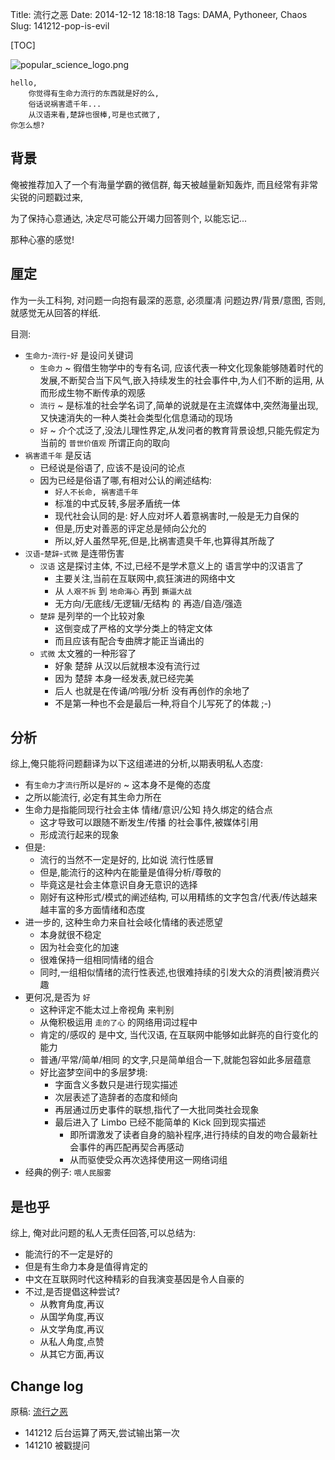 Title: 流行之恶
Date: 2014-12-12 18:18:18 
Tags: DAMA, Pythoneer, Chaos
Slug: 141212-pop-is-evil

[TOC]

![popular_science_logo.png](http://zoomq.qiniudn.com/ZQCollection/logo/popular_science_logo.png?watermark/2/text/Wm9vbS5RdWlldA==/fill/V2hpdGU=/fontsize/320/dissolve/85|imageView2/2/w/320)


```
hello,
    你觉得有生命力流行的东西就是好的么,
    俗话说祸害遗千年... 
    从汉语来看,楚辞也很棒,可是也式微了,
你怎么想?
```


<!--more-->

## 背景
俺被推荐加入了一个有海量学霸的微信群, 每天被越量新知轰炸,
而且经常有非常尖锐的问题戳过来,

为了保持心意通达, 决定尽可能公开竭力回答则个,
以能忘记...

那种心塞的感觉!

## 厘定
作为一头工科狗, 对问题一向抱有最深的恶意, 
必须厘凊 问题边界/背景/意图,
否则,就感觉无从回答的样纸.

目测:

- `生命力`-`流行`-`好` 是设问关键词
    + `生命力` ~ 徦借生物学中的专有名词, 应该代表一种文化现象能够随着时代的发展,不断契合当下风气,嵌入持续发生的社会事件中,为人们不断的运用, 从而形成生物不断传承的观感
    + `流行` ~ 是标准的社会学名词了,简单的说就是在主流媒体中,突然海量出现,又快速消失的一种人类社会类型化信息涌动的现场
    + `好` ~ 介个忒泛了,没法儿理性界定,从发问者的教育背景设想,只能先假定为当前的 `普世价值观` 所谓正向的取向
- `祸害遗千年` 是反诘
    + 已经说是俗语了, 应该不是设问的论点
    + 因为已经是俗语了哪,有相对公认的阐述结构:
        * `好人不长命, 祸害遗千年`
        * 标准的中式反转,多层矛盾统一体
        * 现代社会认同的是: 好人应对坏人着意祸害时,一般是无力自保的
        * 但是,历史对善恶的评定总是倾向公允的
        * 所以,好人虽然早死,但是,比祸害遗臭千年,也算得其所哉了
- `汉语`-`楚辞`-`式微` 是连带伤害
    + `汉语` 这是探讨主体, 不过,已经不是学术意义上的 语言学中的汉语言了
        * 主要关注,当前在互联网中,疯狂演进的网络中文
        * 从 `人艰不拆` 到 `地命海心` 再到 `撕逼大战`
        * 无方向/无底线/无逻辑/无结构 的 再造/自造/强造
    + `楚辞` 是列举的一个比较对象
        * 这倒变成了严格的文学分类上的特定文体
        * 而且应该有配合专曲牌才能正当诵出的
    + `式微` 太文雅的一种形容了
        * 好象 楚辞 从汉以后就根本没有流行过
        * 因为 楚辞 本身一经发表,就已经完美
        * 后人 也就是在传诵/吟哦/分析 没有再创作的余地了
        * 不是第一种也不会是最后一种,将自个儿写死了的体裁 ;-)

## 分析

综上,俺只能将问题翻译为以下这组递进的分析,以期表明私人态度:

- 有`生命力`才`流行`所以是`好的` ~ 这本身不是俺的态度
- 之所以能流行, 必定有其生命力所在
- 生命力是指能同现行社会主体 情绪/意识/公知 持久绑定的结合点
    + 这才导致可以跟随不断发生/传播 的社会事件,被媒体引用
    + 形成流行起来的现象
- 但是:
    + 流行的当然不一定是好的, 比如说 流行性感冒
    + 但是,能流行的这种内在能量是值得分析/尊敬的
    + 毕竟这是社会主体意识自身无意识的选择
    + 刚好有这种形式/模式的阐述结构, 可以用精练的文字包含/代表/传达越来越丰富的多方面情绪和态度
- 进一步的, 这种生命力来自社会岐化情绪的表述愿望
    + 本身就很不稳定
    + 因为社会变化的加速
    + 很难保持一组相同情绪的组合
    + 同时,一组相似情绪的流行性表述,也很难持续的引发大众的消费|被消费兴趣
- 更何况,是否为 `好`
    + 这种评定不能太过上帝视角 来判别
    + 从俺积极运用 `走的了心` 的网络用词过程中
    + 肯定的/感叹的 是中文, 当代汉语, 在互联网中能够如此鲜亮的自行变化的能力
    + 普通/平常/简单/相同 的文字,只是简单组合一下,就能包容如此多层蕴意
    + 好比盗梦空间中的多层梦境:
        * 字面含义多数只是进行现实描述
        * 次层表述了造辞者的态度和倾向
        * 再层通过历史事件的联想,指代了一大批同类社会现象
        * 最后进入了 Limbo 已经不能简单的 Kick 回到现实描述
            * 即所谓激发了读者自身的脑补程序,进行持续的自发的吻合最新社会事件的再匹配再契合再感动
            * 从而驱使受众再次选择使用这一网络词组
- 经典的例子: `喂人民服雾`

## 是也乎

综上, 俺对此问题的私人无责任回答,可以总结为:

- 能流行的不一定是好的
- 但是有生命力本身是值得肯定的
- 中文在互联网时代这种精彩的自我演变基因是令人自豪的
- 不过,是否提倡这种尝试?
    + 从教育角度,再议
    + 从国学角度,再议
    + 从文学角度,再议
    + 从私人角度,点赞
    + 从其它方面,再议


## Change log
原稿: [流行之恶](http://blog.zoomquiet.io/141212-pop-is-evil.html)

- 141212 后台运算了两天,尝试输出第一次
- 141210 被戳提问
 
